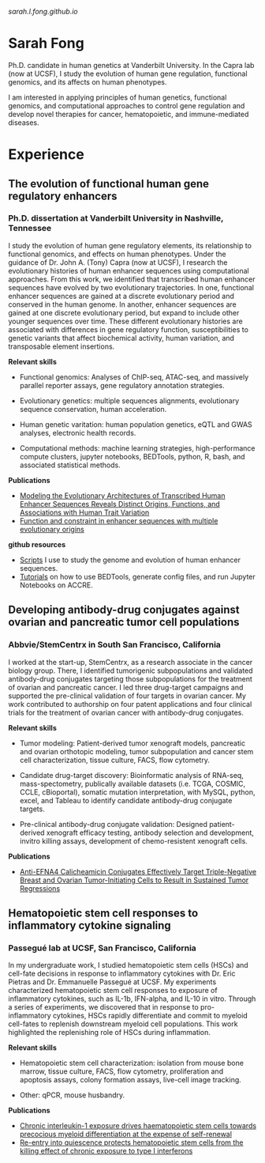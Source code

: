 _sarah.l.fong.github.io_
# Sarah Fong

Ph.D. candidate in human genetics at Vanderbilt University. In the Capra lab (now at UCSF), I study the evolution of human gene regulation, functional genomics, and its affects on human phenotypes. 

I am interested in applying principles of human genetics, functional genomics, and computational approaches to control gene regulation and develop novel therapies for cancer, hematopoietic, and immune-mediated diseases. 

# Experience

## The evolution of functional human gene regulatory enhancers  
### Ph.D. dissertation at Vanderbilt University in Nashville, Tennessee 
I study the evolution of human gene regulatory elements, its relationship to functional genomics, and effects on human phenotypes. Under the guidance of Dr. John A. (Tony) Capra (now at UCSF), I research the evolutionary histories of human enhancer sequences using computational approaches. From this work, we identified that transcribed human enhancer sequences have evolved by two evolutionary trajectories. In one, functional enhancer sequences are gained at a discrete evolutionary period and conserved in the human genome. In another, enhancer sequences are gained at one discrete evolutionary period, but expand to include other younger sequences over time. These different evolutionary histories are associated with differences in gene regulatory function, susceptibilities to genetic variants that affect biochemical activity, human variation, and transposable element insertions.

**Relevant skills** 
- Functional genomics: Analyses of ChIP-seq, ATAC-seq, and massively parallel reporter assays, gene regulatory annotation strategies.

- Evolutionary genetics: multiple sequences alignments, evolutionary sequence conservation, human acceleration.

- Human genetic varitation: human population genetics, eQTL and GWAS analyses, electronic health records.


- Computational methods: machine learning strategies, high-performance compute clusters, jupyter notebooks, BEDTools, python, R, bash, and associated statistical methods. 

**Publications**
- [Modeling the Evolutionary Architectures of Transcribed Human Enhancer Sequences Reveals Distinct Origins, Functions, and Associations with Human Trait Variation](https://pubmed.ncbi.nlm.nih.gov/33973014/)
- [Function and constraint in enhancer sequences with multiple evolutionary origins](https://www.biorxiv.org/content/10.1101/2022.01.05.475150v1)

**github resources** 
- [Scripts](https://github.com/slifong08/tools) I use to study the genome and evolution of human enhancer sequences.
- [Tutorials](https://github.com/slifong08/tutorials) on how to use BEDTools, generate config files, and run Jupyter Notebooks on ACCRE. 

## Developing antibody-drug conjugates against ovarian and pancreatic tumor cell populations  
### Abbvie/StemCentrx in South San Francisco, California
I worked at the start-up, StemCentrx, as a research associate in the cancer biology group. There, I identified tumorigenic subpopulations and validated antibody-drug conjugates targeting those subpopulations for the treatment of ovarian and pancreatic cancer. I led three drug-target campaigns and supported the pre-clinical validation of four targets in ovarian cancer. My work contributed to authorship on four patent applications and four clinical trials for the treatment of ovarian cancer with antibody-drug conjugates. 

**Relevant skills** 
- Tumor modeling: Patient-derived tumor xenograft models, pancreatic and ovarian orthotopic modeling, tumor subpopulation and cancer stem cell characterization, tissue culture, FACS, flow cytometry. 


- Candidate drug-target discovery: Bioinformatic analysis of RNA-seq, mass-spectometry, publically available datasets (i.e. TCGA, COSMIC, CCLE, cBioportal), somatic mutation interpretation, with MySQL, python, excel, and Tableau to identify candidate antibody-drug conjugate targets.


- Pre-clinical antibody-drug conjugate validation: Designed patient-derived xenograft efficacy testing, antibody selection and development, invitro killing assays, development of chemo-resistent xenograft cells.

**Publications**
- [Anti-EFNA4 Calicheamicin Conjugates Effectively Target Triple-Negative Breast and Ovarian Tumor-Initiating Cells to Result in Sustained Tumor Regressions](https://pubmed.ncbi.nlm.nih.gov/26015513/)

## Hematopoietic stem cell responses to inflammatory cytokine signaling
### Passegué lab at UCSF, San Francisco, California
In my undergraduate work, I studied hematopoietic stem cells (HSCs) and cell-fate decisions in response to inflammatory cytokines with Dr. Eric Pietras and Dr. Emmanuelle Passegué at UCSF. My experiments characterized hematopoietic stem cell responses to exposure of inflammatory cytokines, such as IL-1b, IFN-alpha, and IL-10 in vitro. Through a series of experiments, we discovered that in response to pro-inflammatory cytokines, HSCs rapidly differentiate and commit to myeloid cell-fates to replenish downstream myeloid cell populations. This work highlighted the replenishing role of HSCs during inflammation. 

**Relevant skills** 
- Hematopoietic stem cell characterization: isolation from mouse bone marrow, tissue culture, FACS, flow cytometry, proliferation and apoptosis assays, colony formation assays, live-cell image tracking.


- Other: qPCR, mouse husbandry. 

**Publications**
- [Chronic interleukin-1 exposure drives haematopoietic stem cells towards precocious myeloid differentiation at the expense of self-renewal](https://pubmed.ncbi.nlm.nih.gov/27111842/)
- [Re-entry into quiescence protects hematopoietic stem cells from the killing effect of chronic exposure to type I interferons](https://pubmed.ncbi.nlm.nih.gov/24493802/)
